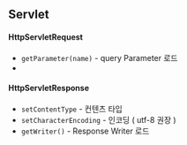 

## Servlet

#### HttpServletRequest

- `getParameter(name)` - query Parameter 로드
- 

#### HttpServletResponse

- `setContentType` - 컨텐츠 타입
- `setCharacterEncoding` - 인코딩 ( utf-8 권장 )
- `getWriter()` - Response Writer 로드

